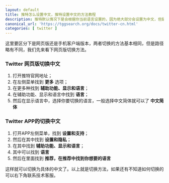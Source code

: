 ```yaml
---
layout: default
title: 推特怎么设置中文，推特设置中文的方法教程
description: 推特默认情况下是会根据你当前语言设置的，因为绝大部分会设置为中文，但是偶有一些情况下判定出现问题，被默认设置为英文，因此就需要手动切换为中文。
canonical_url: 'https://tggsearch.org/docs/twitter-cn.html'
categories: [ twitter ]
---
```

这里要区分下是网页版还是手机客户端版本，两者切换的方法基本相同，但是路径略有不同，我们先来看下网页版切换方法。
### Twitter 网页版切换中文

1. 打开推特官网地址；
2. 在左侧菜单找到 <b>更多</b> 选项；
3. 在更多种找到 <b>辅助功能、显示和语言</b>；
4. 在辅助功能、显示和语言中找到 <b>语言</b>；
5. 然后在显示语言中，选择你要切换的语言，一般选择中文简体就可以了 <b>中文简体</b>

### Twitter APP的切换中文

1. 打开APP左侧菜单，找到 <b>设置和支持</b>；
2. 然后在其中找到 <b>设置和隐私</b>；
3. 在其中找到 <b>辅助功能、显示和语言</b>；
4. 其中可以找到 <b>语言</b>
5. 然后在里面找到 <b>推荐，在推荐中找到你想要的语言</b>

这样就可以切换为具体的中文了。以上就是切换方法，如果还有不知道如何切换的可以右下角联系技术客服。